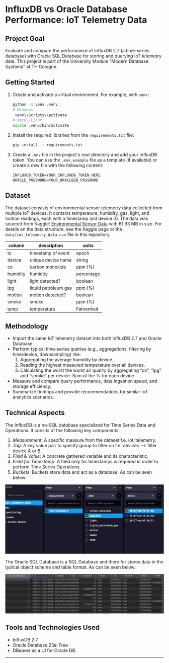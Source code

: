 # InfluxDB vs Oracle Database Performance: IoT Telemetry Data

## Project Goal

Evaluate and compare the performance of InfluxDB 2.7 (a time-series database) with Oracle SQL Database for storing and querying IoT telemetry data. This project is part of the University Module "Modern Database Systems" at TH Cologne.

## Getting Started

1. Create and activate a virtual environment. For example, with `venv`:
   ```bash
   python -m venv .venv
   # Windows
   .venv\\Scripts\\activate
   # macOS/Linux
   source .venv/bin/activate
   ```
2. Install the required libraries from the `requirements.txt` file:
   ```bash
   pip install -r requirements.txt
   ```
3. Create a `.env` file in the project's root directory and add your InfluxDB token. You can use the `.env.example` file as a template (if available) or create a new file with the following content:
   ```dotenv
   INFLUXDB_TOKEN=YOUR_INFLUXDB_TOKEN_HERE
   ORACLE_PASSWORD=YOUR_ORACLEDB_PASSWORD
   ```

## Dataset

The dataset consists of environmental sensor telemetry data collected from multiple IoT devices. It contains temperature, humidity, gas, light, and motion readings, each with a timestamp and device ID. The data was sourced from Kaggle: [Environmental Sensor Data](https://www.kaggle.com/datasets/garystafford/environmental-sensor-data-132k) with 61.93 MB in size. For details on the data structure, see the Kaggle page or the `data/iot_telemetry_data.csv` file in this repository.

| column   | description          | units      |
| -------- | -------------------- | ---------- |
| ts       | timestamp of event   | epoch      |
| device   | unique device name   | string     |
| co       | carbon monoxide      | ppm (%)    |
| humidity | humidity             | percentage |
| light    | light detected?      | boolean    |
| lpg      | liquid petroleum gas | ppm (%)    |
| motion   | motion detected?     | boolean    |
| smoke    | smoke                | ppm (%)    |
| temp     | temperature          | Fahrenheit |

## Methodology

- Import the same IoT telemetry dataset into both InfluxDB 2.7 and Oracle Database.
- Perform typical time-series queries (e.g., aggregations, filtering by time/device, downsampling) like:
  1.  Aggregating the average humidity by device.
  2.  Reading the highest measured temperature over all devices.
  3.  Calculating the worst the worst air quality by aggregating “co”, “lpg” and “smoke”
      per device. Sum of the % for each device.
- Measure and compare query performance, data ingestion speed, and storage efficiency.
- Summarize findings and provide recommendations for similar IoT analytics scenarios.

## Technical Aspects

The InfluxDB is a no-SQL database specialized for Time Series Data and Operations. It consits of the following key components:

1.  _Measurement_: A specific measure from the dataset f.e. iot_telemetry.
2.  _Tag_: A key value pair to specify group to filter on f.e. devices --> filter device A or B.
3.  _Field_ & _Value_: A concrete gathered variable and its characteristic.
4.  _Field for Timestamp_: A field only for timestamps is required in order to perform Time Series Operations.
5.  _Buckets_: Buckets store data and act as a database. As can be seen below:

!['Influx Example'](./images/Screenshot_influx_scheme.png)

The Oracle SQL Database is a SQL Database and there for stores data in the typical object scheme and table format. As can be seen below:

!['Influx Example'](./images/Screenshot_Oracle_table.png)

## Tools and Technologies Used

- InfluxDB 2.7
- Oracle Database 23ai Free
- DBeaver as a UI for Oracle DB

---
